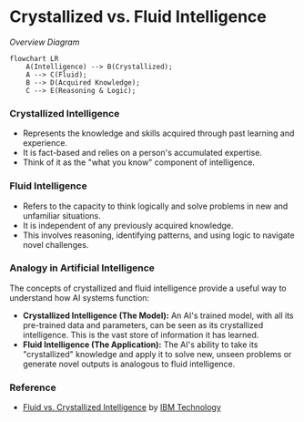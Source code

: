 # Crystallized vs. Fluid Intelligence

_Overview Diagram_

```mermaid
flowchart LR
    A(Intelligence) --> B(Crystallized);
    A --> C(Fluid);
    B --> D(Acquired Knowledge);
    C --> E(Reasoning & Logic);
```

### Crystallized Intelligence

- Represents the knowledge and skills acquired through past learning and experience.
- It is fact-based and relies on a person's accumulated expertise.
- Think of it as the "what you know" component of intelligence.

### Fluid Intelligence

- Refers to the capacity to think logically and solve problems in new and unfamiliar situations.
- It is independent of any previously acquired knowledge.
- This involves reasoning, identifying patterns, and using logic to navigate novel challenges.

### Analogy in Artificial Intelligence

The concepts of crystallized and fluid intelligence provide a useful way to understand how AI systems function:

- **Crystallized Intelligence (The Model):** An AI's trained model, with all its pre-trained data and parameters, can be seen as its crystallized intelligence. This is the vast store of information it has learned.
- **Fluid Intelligence (The Application):** The AI's ability to take its "crystallized" knowledge and apply it to solve new, unseen problems or generate novel outputs is analogous to fluid intelligence.

### Reference

- [Fluid vs. Crystallized Intelligence](https://www.youtube.com/watch?v=T7Wr7wVK5Wo) by [IBM Technology](https://www.youtube.com/@IBMTechnology)

